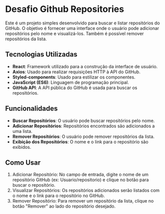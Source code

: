 # Desafio Github Repositories

Este é um projeto simples desenvolvido para buscar e listar repositórios do GitHub. O objetivo é fornecer uma interface onde o usuário pode adicionar repositórios pelo nome e visualizá-los. Também é possível remover repositórios da lista.

## Tecnologias Utilizadas

- **React**: Framework utilizado para a construção da interface de usuário.
- **Axios**: Usado para realizar requisições HTTP à API do GitHub.
- **Styled-components**: Usado para estilizar os componentes.
- **JavaScript (ES6)**: Linguagem de programação principal.
- **GitHub API**: A API pública do GitHub é usada para buscar os repositórios.

## Funcionalidades

- **Buscar Repositórios**: O usuário pode buscar repositórios pelo nome.
- **Adicionar Repositórios**: Repositórios encontrados são adicionados a uma lista.
- **Remover Repositórios**: O usuário pode remover repositórios da lista.
- **Exibição dos Repositórios**: O nome e o link para o repositório são exibidos.

## Como Usar

1. Adicionar Repositório: No campo de entrada, digite o nome de um repositório GitHub (ex: Usuario/repositorio) e clique no botão para buscar o repositório.
2. Visualizar Repositórios: Os repositórios adicionados serão listados com o nome e o link para o repositório no GitHub.
3. Remover Repositório: Para remover um repositório da lista, clique no botão "Remover" ao lado do repositório desejado.